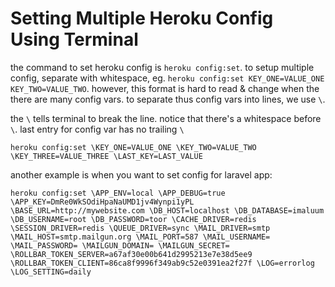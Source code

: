 # Setting Multiple Heroku Config Using Terminal

the command to set heroku config is `heroku config:set`. to setup multiple config, separate with whitespace, eg. `heroku config:set KEY_ONE=VALUE_ONE KEY_TWO=VALUE_TWO`. however, this format is hard to read & change when the there are many config vars. to separate thus config vars into lines, we use `\`.

the `\` tells terminal to break the line. notice that there's a whitespace before `\`. last entry for config var has no trailing `\`

```heroku config:set \KEY_ONE=VALUE_ONE \KEY_TWO=VALUE_TWO \KEY_THREE=VALUE_THREE \LAST_KEY=LAST_VALUE```

another example is when you want to set config for laravel app:

```heroku config:set \APP_ENV=local \APP_DEBUG=true \APP_KEY=DmRe0WkSOdiHpaNaUMD1jv4Wynpi1yPL \BASE_URL=http://mywebsite.com \DB_HOST=localhost \DB_DATABASE=imaluum \DB_USERNAME=root \DB_PASSWORD=toor \CACHE_DRIVER=redis \SESSION_DRIVER=redis \QUEUE_DRIVER=sync \MAIL_DRIVER=smtp \MAIL_HOST=smtp.mailgun.org \MAIL_PORT=587 \MAIL_USERNAME= \MAIL_PASSWORD= \MAILGUN_DOMAIN= \MAILGUN_SECRET= \ROLLBAR_TOKEN_SERVER=a67af30e00b641d2995213e7e38d5ee9 \ROLLBAR_TOKEN_CLIENT=86ca8f9996f349ab9c52e0391ea2f27f \LOG=errorlog \LOG_SETTING=daily```
